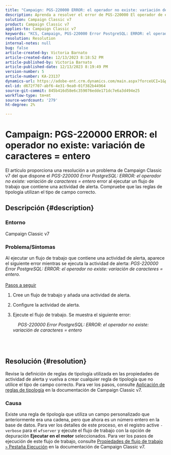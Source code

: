 ```yaml
---
title: "Campaign: PGS-220000 ERROR: el operador no existe: variación de caracteres = entero"
description: Aprenda a resolver el error de PGS-220000 El operador de error PostgreSQL no existe con caracteres variables = entero
solution: Campaign Classic v7
product: Campaign Classic v7
applies-to: Campaign Classic v7
keywords: "KCS, Campaign, PGS-220000 Error PostgreSQL: ERROR: el operador no existe: variación de caracteres = entero, Campaign v7, base de datos, solución de problemas"
resolution: Resolution
internal-notes: null
bug: false
article-created-by: Victoria Barnato
article-created-date: 12/13/2023 8:18:52 PM
article-published-by: Victoria Barnato
article-published-date: 12/13/2023 8:19:49 PM
version-number: 5
article-number: KA-23137
dynamics-url: https://adobe-ent.crm.dynamics.com/main.aspx?forceUCI=1&pagetype=entityrecord&etn=knowledgearticle&id=126edece-f499-ee11-be37-6045bd0063aa
exl-id: d672f707-abf6-4e31-9ea0-01f382b44964
source-git-commit: 845b416d58e6c359076edde171dc7e6a3d494e25
workflow-type: tm+mt
source-wordcount: '279'
ht-degree: 2%

---
```


# Campaign: PGS-220000 ERROR: el operador no existe: variación de caracteres = entero


El artículo proporciona una resolución a un problema de Campaign Classic v7 del que dispone el *PGS-220000 Error PostgreSQL: ERROR: el operador no existe: variación de caracteres = entero* error al ejecutar un flujo de trabajo que contiene una actividad de alerta. Compruebe que las reglas de tipología utilizan el tipo de campo correcto.

## Descripción {#description}


### Entorno

Campaign Classic v7

### Problema/Síntomas

Al ejecutar un flujo de trabajo que contiene una actividad de alerta, aparece el siguiente error mientras se ejecuta la actividad de alerta:
*PGS-220000 Error PostgreSQL: ERROR: el operador no existe: variación de caracteres = entero*.<br><br>
<u>Pasos a seguir</u>

1. Cree un flujo de trabajo y añada una actividad de alerta.
2. Configure la actividad de alerta.
3. Ejecute el flujo de trabajo. Se muestra el siguiente error:



       *PGS-220000 Error PostgreSQL: ERROR: el operador no existe: variación de caracteres = entero*




<br> <br>



## Resolución {#resolution}


Revise la definición de reglas de tipología utilizada en las propiedades de actividad de alerta y vuelva a crear cualquier regla de tipología que no utilice el tipo de campo correcto. Para ver los pasos, consulte [Aplicación de reglas de tipología](https://experienceleague.adobe.com/docs/campaign-classic/using/orchestrating-campaigns/campaign-optimization/applying-rules.html) en la documentación de Campaign Classic v7.

### Causa

Existe una regla de tipología que utiliza un campo personalizado que anteriormente era una cadena, pero que ahora es un número entero en la base de datos. Para ver los detalles de este proceso, en el registro active `-verbose` para el `wfserver` y ejecute el flujo de trabajo con la opción de depuración <b>Ejecutar en el motor</b> seleccionados. Para ver los pasos de ejecución de este flujo de trabajo, consulte [Propiedades de flujo de trabajo `>`  Pestaña Ejecución](https://experienceleague.adobe.com/docs/campaign-classic/using/automating-with-workflows/advanced-management/workflow-properties.html?lang=en#execution) en la documentación de Campaign Classic v7.
